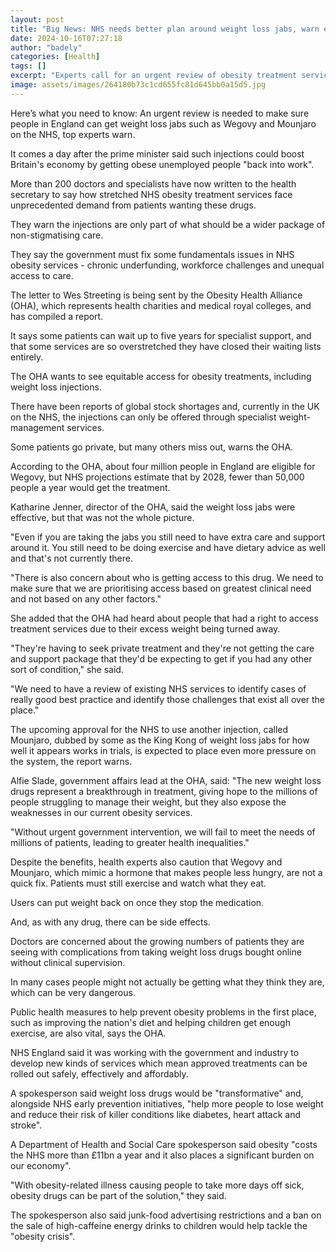 ```yaml
---
layout: post
title: "Big News: NHS needs better plan around weight loss jabs, warn experts"
date: 2024-10-16T07:27:18
author: "badely"
categories: [Health]
tags: []
excerpt: "Experts call for an urgent review of obesity treatment services amid booming demand for weight loss jabs."
image: assets/images/264180b73c1cd655fc81d645bb0a15d5.jpg
---
```


Here’s what you need to know: An urgent review is needed to make sure people in England can get weight loss jabs such as Wegovy and Mounjaro on the NHS, top experts warn. 

It comes a day after the prime minister said such injections could boost Britain's economy by getting obese unemployed people "back into work". 

More than 200 doctors and specialists have now written to the health secretary to say how stretched NHS obesity treatment services face unprecedented demand from patients wanting these drugs.

They warn the injections are only part of what should be a wider package of non-stigmatising care. 

They say the government must fix some fundamentals issues in NHS obesity services - chronic underfunding, workforce challenges and unequal access to care. 

The letter to Wes Streeting is being sent by the Obesity Health Alliance (OHA), which represents health charities and medical royal colleges, and has compiled a report.

It says some patients can wait up to five years for specialist support, and that some services are so overstretched they have closed their waiting lists entirely.

The OHA wants to see equitable access for obesity treatments, including weight loss injections.

There have been reports of global stock shortages and, currently in the UK on the NHS, the injections can only be offered through specialist weight-management services. 

Some patients go private, but many others miss out, warns the OHA. 

According to the OHA, about four million people in England are eligible for Wegovy, but NHS projections estimate that by 2028, fewer than 50,000 people a year would get the treatment. 

Katharine Jenner, director of the OHA, said the weight loss jabs were effective, but that was not the whole picture.

"Even if you are taking the jabs you still need to have extra care and support around it. You still need to be doing exercise and have dietary advice as well and that's not currently there.

"There is also concern about who is getting access to this drug. We need to make sure that we are prioritising access based on greatest clinical need and not based on any other factors."

She added that the OHA had heard about people that had a right to access treatment services due to their excess weight being turned away.

"They're having to seek private treatment and they're not getting the care and support package that they'd be expecting to get if you had any other sort of condition," she said.

"We need to have a review of existing NHS services to identify cases of really good best practice and identify those challenges that exist all over the place." 

The upcoming approval for the NHS to use another injection, called Mounjaro, dubbed by some as the King Kong of weight loss jabs for how well it appears works in trials, is expected to place even more pressure on the system, the report warns. 

Alfie Slade, government affairs lead at the OHA, said: "The new weight loss drugs represent a breakthrough in treatment, giving hope to the millions of people struggling to manage their weight, but they also expose the weaknesses in our current obesity services. 

"Without urgent government intervention, we will fail to meet the needs of millions of patients, leading to greater health inequalities."

Despite the benefits, health experts also caution that Wegovy and Mounjaro, which mimic a hormone that makes people less hungry, are not a quick fix. Patients must still exercise and watch what they eat.

Users can put weight back on once they stop the medication. 

And, as with any drug, there can be side effects.

Doctors are concerned about the growing numbers of patients they are seeing with complications from taking weight loss drugs bought online without clinical supervision.

In many cases people might not actually be getting what they think they are, which can be very dangerous.

Public health measures to help prevent obesity problems in the first place, such as improving the nation's diet and helping children get enough exercise, are also vital, says the OHA. 

NHS England said it was working with the government and industry to develop new kinds of services which mean approved treatments can be rolled out safely, effectively and affordably.

A spokesperson said weight loss drugs would be "transformative" and, alongside NHS early prevention initiatives, "help more people to lose weight and reduce their risk of killer conditions like diabetes, heart attack and stroke".

A Department of Health and Social Care spokesperson said obesity "costs the NHS more than £11bn a year and it also places a significant burden on our economy".

"With obesity-related illness causing people to take more days off sick, obesity drugs can be part of the solution," they said.

The spokesperson also said junk-food advertising restrictions and a ban on the sale of high-caffeine energy drinks to children would help tackle the "obesity crisis".

